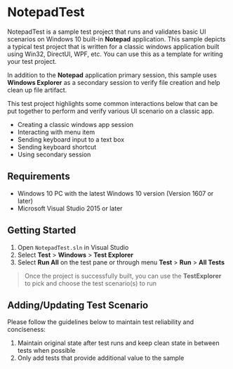 # NotepadTest

NotepadTest is a sample test project that runs and validates basic UI scenarios on Windows 10 built-in **Notepad** application. This sample depicts a typical test project that is written for a classic windows application built using Win32, DirectUI, WPF, etc. You can use this as a template for writing your test project.

In addition to the **Notepad** application primary session, this sample uses **Windows Explorer** as a secondary session to verify file creation and help clean up file artifact.

This test project highlights some common interactions below that can be put together to perform and verify various UI scenario on a classic app.
- Creating a classic windows app session
- Interacting with menu item
- Sending keyboard input to a text box
- Sending keyboard shortcut
- Using secondary session


## Requirements

- Windows 10 PC with the latest Windows 10 version (Version 1607 or later)
- Microsoft Visual Studio 2015 or later


## Getting Started

1. Open `NotepadTest.sln` in Visual Studio
2. Select **Test** > **Windows** > **Test Explorer**
3. Select **Run All** on the test pane or through menu **Test** > **Run** > **All Tests**

> Once the project is successfully built, you can use the **TestExplorer** to pick and choose the test scenario(s) to run


## Adding/Updating Test Scenario

Please follow the guidelines below to maintain test reliability and conciseness:
1. Maintain original state after test runs and keep clean state in between tests when possible
2. Only add tests that provide additional value to the sample
